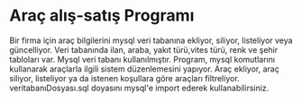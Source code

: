 # Araç alış-satış Programı
 Bir firma için araç bilgilerini mysql veri tabanına ekliyor, siliyor, listeliyor veya güncelliyor. Veri tabanında ilan, araba, yakıt türü,vites türü, renk ve şehir  tabloları var. Mysql veri tabanı kullanılmıştır.  Program, mysql komutlarını kullanarak araçlarla ilgili sistem düzenlemesini yapıyor. Araç ekliyor,  araç siliyor, listeliyor ya da istenen koşullara göre araçları filtreliyor.
 veritabanıDosyası.sql doyasını mysql'e import ederek kullanabilirsiniz.
